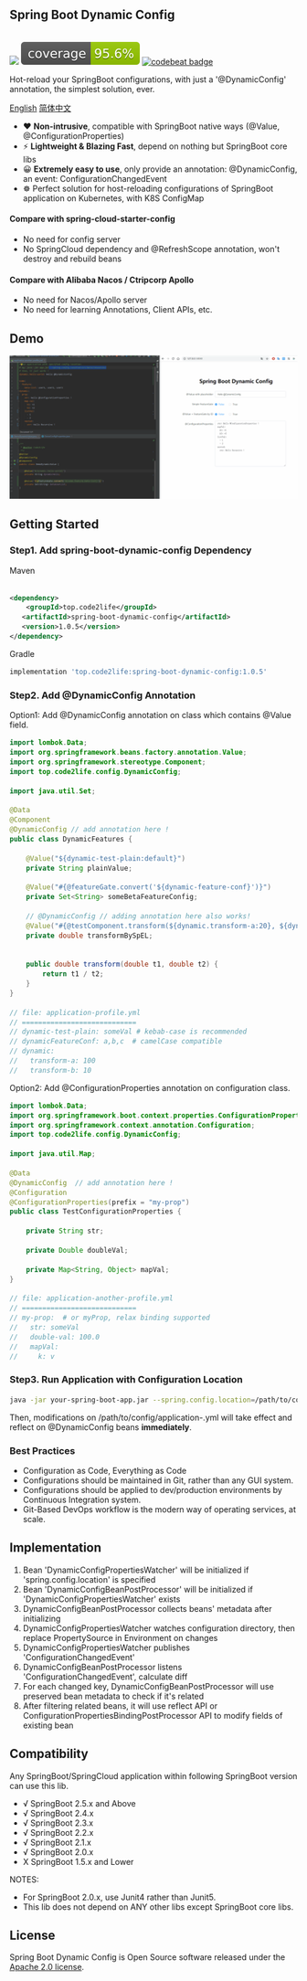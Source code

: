 ## Spring Boot Dynamic Config

<p align="left">
<br>
<a href="https://github.com/code2life/spring-boot-dynamic-config"><img src="https://github.com/code2life/spring-boot-dynamic-config/actions/workflows/gradle.yml/badge.svg" /></a>
<a href="https://github.com/code2life/spring-boot-dynamic-config/actions/workflows/gradle.yml"><img src=".github/badges/jacoco.svg" /></a>
<a href="https://codebeat.co/projects/github-com-code2life-spring-boot-dynamic-config-main"><img alt="codebeat badge" src="https://codebeat.co/badges/ea7b2127-62f3-45f4-9f38-55f8203c0121" /></a>
<br>
</p>

Hot-reload your SpringBoot configurations, with just a '@DynamicConfig' annotation, the simplest solution, ever.

[English](https://github.com/Code2Life/spring-boot-dynamic-config/blob/main/README.md) [简体中文](https://github.com/Code2Life/spring-boot-dynamic-config/blob/main/README-zh.md)

- :heart: **Non-intrusive**, compatible with SpringBoot native ways (@Value, @ConfigurationProperties)
- :zap: **Lightweight & Blazing Fast**, depend on nothing but SpringBoot core libs
- :grinning: **Extremely easy to use**, only provide an annotation: @DynamicConfig, an event: ConfigurationChangedEvent
- ☸ Perfect solution for host-reloading configurations of SpringBoot application on Kubernetes, with K8S ConfigMap

#### Compare with spring-cloud-starter-config

- No need for config server
- No SpringCloud dependency and @RefreshScope annotation, won't destroy and rebuild beans

#### Compare with Alibaba Nacos / Ctripcorp Apollo

- No need for Nacos/Apollo server
- No need for learning Annotations, Client APIs, etc.

## Demo

<img src="example/demo.gif" alt="Demo" />

## Getting Started

### Step1. Add spring-boot-dynamic-config Dependency

Maven

```xml

<dependency>
    <groupId>top.code2life</groupId>
   <artifactId>spring-boot-dynamic-config</artifactId>
   <version>1.0.5</version>
</dependency>
```

Gradle

```groovy
implementation 'top.code2life:spring-boot-dynamic-config:1.0.5'
```

### Step2. Add @DynamicConfig Annotation

Option1: Add @DynamicConfig annotation on class which contains @Value field.

```java
import lombok.Data;
import org.springframework.beans.factory.annotation.Value;
import org.springframework.stereotype.Component;
import top.code2life.config.DynamicConfig;

import java.util.Set;

@Data
@Component
@DynamicConfig // add annotation here !
public class DynamicFeatures {

    @Value("${dynamic-test-plain:default}")
    private String plainValue;

    @Value("#{@featureGate.convert('${dynamic-feature-conf}')}")
    private Set<String> someBetaFeatureConfig;

    // @DynamicConfig // adding annotation here also works!
    @Value("#{@testComponent.transform(${dynamic.transform-a:20}, ${dynamic.transform-b:10})} ")
    private double transformBySpEL;


    public double transform(double t1, double t2) {
        return t1 / t2;
    }
}

// file: application-profile.yml
// ============================
// dynamic-test-plain: someVal # kebab-case is recommended
// dynamicFeatureConf: a,b,c  # camelCase compatible
// dynamic:
//   transform-a: 100
//   transform-b: 10
```

Option2: Add @ConfigurationProperties annotation on configuration class.

```java
import lombok.Data;
import org.springframework.boot.context.properties.ConfigurationProperties;
import org.springframework.context.annotation.Configuration;
import top.code2life.config.DynamicConfig;

import java.util.Map;

@Data
@DynamicConfig  // add annotation here !
@Configuration
@ConfigurationProperties(prefix = "my-prop")
public class TestConfigurationProperties {

    private String str;

    private Double doubleVal;

    private Map<String, Object> mapVal;
}

// file: application-another-profile.yml
// ============================
// my-prop:  # or myProp, relax binding supported 
//   str: someVal
//   double-val: 100.0
//   mapVal:
//     k: v
```

### Step3. Run Application with Configuration Location

```bash
java -jar your-spring-boot-app.jar --spring.config.location=/path/to/config
```

Then, modifications on /path/to/config/application-<some-profile>.yml will take effect and reflect on @DynamicConfig
beans **immediately**.

### Best Practices

- Configuration as Code, Everything as Code
- Configurations should be maintained in Git, rather than any GUI system.
- Configurations should be applied to dev/production environments by Continuous Integration system.
- Git-Based DevOps workflow is the modern way of operating services, at scale.

## Implementation

1. Bean 'DynamicConfigPropertiesWatcher' will be initialized if 'spring.config.location' is specified
2. Bean 'DynamicConfigBeanPostProcessor' will be initialized if 'DynamicConfigPropertiesWatcher' exists
3. DynamicConfigBeanPostProcessor collects beans' metadata after initializing
4. DynamicConfigPropertiesWatcher watches configuration directory, then replace PropertySource in Environment on changes
5. DynamicConfigPropertiesWatcher publishes 'ConfigurationChangedEvent'
6. DynamicConfigBeanPostProcessor listens 'ConfigurationChangedEvent', calculate diff
7. For each changed key, DynamicConfigBeanPostProcessor will use preserved bean metadata to check if it's related
8. After filtering related beans, it will use reflect API or ConfigurationPropertiesBindingPostProcessor API to modify
   fields of existing bean

## Compatibility

Any SpringBoot/SpringCloud application within following SpringBoot version can use this lib.

- √ SpringBoot 2.5.x and Above
- √ SpringBoot 2.4.x
- √ SpringBoot 2.3.x
- √ SpringBoot 2.2.x
- √ SpringBoot 2.1.x
- √ SpringBoot 2.0.x
- X SpringBoot 1.5.x and Lower

NOTES:

- For SpringBoot 2.0.x, use Junit4 rather than Junit5.
- This lib does not depend on ANY other libs except SpringBoot core libs.

## License

Spring Boot Dynamic Config is Open Source software released under
the [Apache 2.0 license](https://www.apache.org/licenses/LICENSE-2.0.html).
